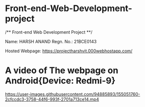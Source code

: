 # Front-end-Web-Development-project #
/** Front-end Web Development Project **/

Name: HARSH ANAND
Regn. No.: 21BCE0143

 Hosted Webpage: https://projectharshvit.000webhostapp.com/

# A video of The webpage on Android{Device: Redmi-9} #

https://user-images.githubusercontent.com/94885893/155051760-2cfccdc3-3758-44f6-993f-2701a713ce14.mp4

